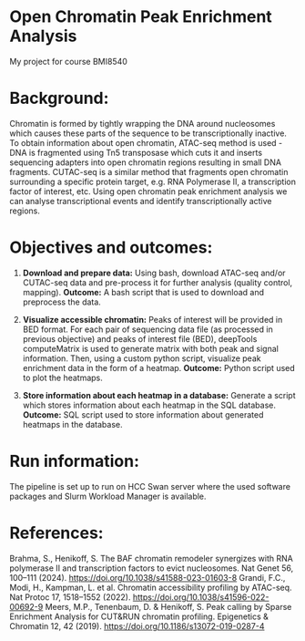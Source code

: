 # Open Chromatin Peak Enrichment Analysis
My project for course BMI8540

# Background:
Chromatin is formed by tightly wrapping the DNA around nucleosomes which causes these parts of the sequence to be transcriptionally inactive. To obtain information about open chromatin, ATAC-seq method is used - DNA is fragmented using Tn5 transposase which cuts it and inserts sequencing adapters into open chromatin regions resulting in small DNA fragments. CUTAC-seq is a similar method that fragments open chromatin surrounding a specific protein target, e.g. RNA Polymerase II, a transcription factor of interest, etc. Using open chromatin peak enrichment analysis we can analyse transcriptional events and identify transcriptionally active regions.

# Objectives and outcomes:
1) **Download and prepare data:** Using bash, download ATAC-seq and/or CUTAC-seq data and pre-process it for further analysis (quality control, mapping). **Outcome:** A bash script that is used to download and preprocess the data.

2) **Visualize accessible chromatin:** Peaks of interest will be provided in BED format. For each pair of sequencing data file (as processed in previous objective) and peaks of interest file (BED), deepTools computeMatrix is used to generate matrix with both peak and signal information. Then, using a custom python script, visualize peak enrichment data in the form of a heatmap. **Outcome:** Python script used to plot the heatmaps.

3) **Store information about each heatmap in a database:** Generate a script which stores information about each heatmap in the SQL database. **Outcome:** SQL script used to store information about generated heatmaps in the database.

# Run information:
The pipeline is set up to run on HCC Swan server where the used software packages and Slurm Workload Manager is available.

# References:
Brahma, S., Henikoff, S. The BAF chromatin remodeler synergizes with RNA polymerase II and transcription factors to evict nucleosomes. Nat Genet 56, 100–111 (2024). https://doi.org/10.1038/s41588-023-01603-8
Grandi, F.C., Modi, H., Kampman, L. et al. Chromatin accessibility profiling by ATAC-seq. Nat Protoc 17, 1518–1552 (2022). https://doi.org/10.1038/s41596-022-00692-9
Meers, M.P., Tenenbaum, D. & Henikoff, S. Peak calling by Sparse Enrichment Analysis for CUT&RUN chromatin profiling. Epigenetics & Chromatin 12, 42 (2019). https://doi.org/10.1186/s13072-019-0287-4
